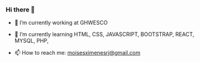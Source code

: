### Hi there 👋


- 🔭 I’m currently working at GHWESCO
- 🌱 I’m currently learning HTML, CSS, JAVASCRIPT, BOOTSTRAP, REACT, MYSQL, PHP, 

- 📫 How to reach me: moisesximenesrj@gmail.com


